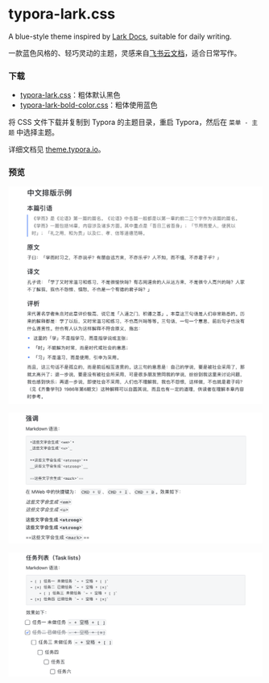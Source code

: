 # typora-lark.css

A blue-style theme inspired by [Lark Docs](https://docs.feishu.cn/docs), suitable for daily writing.

一款蓝色风格的、轻巧灵动的主题，灵感来自[飞书云文档](https://docs.feishu.cn/docs)，适合日常写作。

### 下载
* [typora-lark.css](typora-lark.css)：粗体默认黑色
* [typora-lark-bold-color.css](typora-lark-bold-color.css)：粗体使用蓝色

将 CSS 文件下载并复制到 Typora 的主题目录，重启 Typora，然后在 `菜单 - 主题` 中选择主题。

详细文档见 [theme.typora.io](https://theme.typora.io/doc/Install-Theme/)。

### 预览

![image-20210623161643368](/assets/image-20210623161643368.png)

![image-20210623161803886](/assets/image-20210623161803886.png)

![image-20210623161740453](/assets/image-20210623161740453.png)
